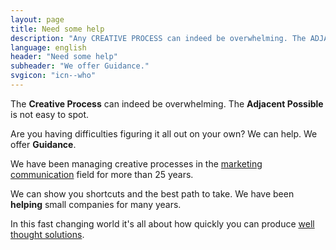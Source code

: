 ```yaml
---
layout: page
title: Need some help
description: "Any CREATIVE PROCESS can indeed be overwhelming. The ADJACENT POSSIBLE is not easy to spot. Are you having difficulties figuring it all out on your own? We can help. We offer GUIDANCE."
language: english
header: "Need some help"
subheader: "We offer Guidance."
svgicon: "icn--who"
---
```


The **Creative Process** can indeed be overwhelming. The **Adjacent Possible** is not easy to spot.

Are you having difficulties figuring it all out on your own? We can help. We offer **Guidance**.

We have been managing creative processes in the [marketing communication](https://en.wikipedia.org/wiki/Marketing_communications) field for more than 25 years.

We can show you shortcuts and the best path to take. We have been **helping** small companies for many years.

In this fast changing world it's all about how quickly you can produce [well thought solutions](/offer/).
